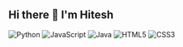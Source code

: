 ## Hi there 👋 I'm Hitesh

<!--
**hi-tesh/hi-tesh** is a ✨ _special_ ✨ repository because its `README.md` (this file) appears on your GitHub profile.

Here are some ideas to get you started:

- 🔭 I’m currently working on 
- 🌱 I’m currently learning
- 👯 I’m looking to collaborate on ...
- 🤔 I’m looking for help with ...
- 💬 Ask me about ...
- 📫 How to reach me: ...

-->

![Python](https://img.shields.io/badge/Python-3.8-blue)
![JavaScript](https://img.shields.io/badge/JavaScript-ES6-yellow)
![Java](https://img.shields.io/badge/Java-11-red)
![HTML5](https://img.shields.io/badge/HTML5-5-orange)
![CSS3](https://img.shields.io/badge/CSS3-3-blue)
